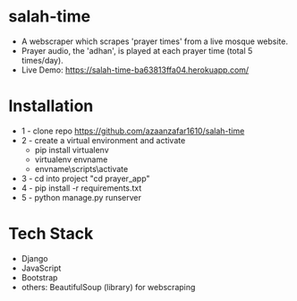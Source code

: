 # salah-time
- A webscraper which scrapes 'prayer times' from a live mosque website. 
- Prayer audio, the 'adhan', is played at each prayer time (total 5 times/day). 
- Live Demo: https://salah-time-ba63813ffa04.herokuapp.com/
# Installation
- 1 - clone repo https://github.com/azaanzafar1610/salah-time
- 2 - create a virtual environment and activate
  - pip install virtualenv
  - virtualenv envname
  - envname\scripts\activate
- 3 - cd into project "cd prayer_app"
- 4 - pip install -r requirements.txt
- 5 - python manage.py runserver

# Tech Stack
- Django
- JavaScript
- Bootstrap
- others: BeautifulSoup (library) for webscraping

